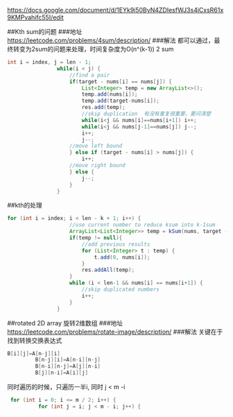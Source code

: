 https://docs.google.com/document/d/1EYk9i50ByN4ZDIesfWJ3s4iCxsR61x9KMPvahifc55I/edit

##Kth sum的问题
###地址
https://leetcode.com/problems/4sum/description/ 
###解法
都可以通过，最终转变为2sum的问题来处理，时间复杂度为O(n^(k-1))
2 sum
```java
int i = index, j = len - 1;
            	while(i < j) {
                    //find a pair
            	    if(target - nums[i] == nums[j]) {
            	    	List<Integer> temp = new ArrayList<>();
                    	temp.add(nums[i]);
                    	temp.add(target-nums[i]);
                        res.add(temp);
                        //skip duplication  有没有重复很重要，要问清楚
                        while(i<j && nums[i]==nums[i+1]) i++;
                        while(i<j && nums[j-1]==nums[j]) j--;
                        i++;
                        j--;
                    //move left bound
            	    } else if (target - nums[i] > nums[j]) {
            	        i++;
                    //move right bound
            	    } else {
            	        j--;
            	    }
            	}
```

##kth的处理
```java
for (int i = index; i < len - k + 1; i++) {
                    //use current number to reduce ksum into k-1sum
                    ArrayList<List<Integer>> temp = kSum(nums, target - nums[i], k-1, i+1); //递归
                    if(temp != null){
                        //add previous results
                        for (List<Integer> t : temp) {
                            t.add(0, nums[i]);
                        }
                        res.addAll(temp);
                    }
                    while (i < len-1 && nums[i] == nums[i+1]) {
                        //skip duplicated numbers
                        i++;
                    }
                }
```



##rotated 2D array 旋转2维数组
###地址
https://leetcode.com/problems/rotate-image/description/ 
###解法
关键在于找到转换交换表达式
```java
B[i][j]=A[n-j][i]
         B[n-j][i]=A[n-i][n-j]
         B[n-i][n-j]=A[j][n-i]
         B[j][n-i]=A[i][j]
```
同时遍历的时候，只遍历一半i, 同时 j < m -i
```java
 for (int i = 0; i <= m / 2; i++) {
          for (int j = i; j < m - i; j++) {
```



